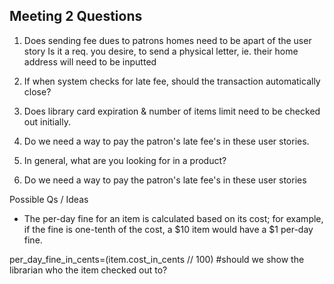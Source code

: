 ## Meeting 2 Questions ##
1. Does sending fee dues to patrons homes need to be apart of the user story
    Is it a req. you desire, to send a physical letter, ie. their home address will need to be inputted

2. If when system checks for late fee, should the transaction automatically close?

3. Does library card expiration & number of items limit need to be checked out initially.

4. Do we need a way to pay the patron's late fee's in these user stories.

5. In general, what are you looking for in a product?
4. Do we need a way to pay the patron's late fee's in these user stories







Possible Qs / Ideas

- The per-day fine for an item is calculated based on its cost; for example, if the fine is one-tenth of the cost, a $10 item would have a $1 per-day fine.

per_day_fine_in_cents=(item.cost_in_cents // 100)
#should we show the librarian who the item checked out to?
